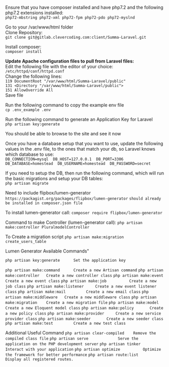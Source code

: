 Ensure that you have composer installed and have php7.2 and the following php7.2 extensions installed:  
`php72-mbstring php72-xml php72-fpm php72-pdo php72-myslnd`

Go to your /var/www/html folder  
Clone Repository:  
`git clone git@gitlab.clevercoding.com:client/Summa-Laravel.git`

Install composer:  
`composer install`

__Update Apache configuration files to pull from Laravel files:__  
Edit the following file with the editor of your choice:  
`/etc/httpd/conf/httpd.conf`  
Change the following lines:  
`119 DocumentRoot "/var/www/html/Summa-Laravel/public"`  
`131 <Directory "/var/www/html/Summa-Laravel/public">`  
`151 AllowOverride All`  
Save file

Run the following command to copy the example env file  
`cp .env_example .env`

Run the following command to generate an Application Key for Laravel  
`php artisan key:generate`

You should be able to browse to the site and see it now

Once you have a database setup that you want to use, update the following values in the .env file, to the ones that match your db, so Laravel knows which database to use:  
`DB_CONNECTION=mysql 
DB_HOST=127.0.0.1 
DB_PORT=3306 
DB_DATABASE=homestead 
DB_USERNAME=homestead 
DB_PASSWORD=secret`

If you need to setup the DB, then run the following command, which will run the basic migrations and setup your DB tables:  
`php artisan migrate`

Need to include flipbox/lumen-generator
`https://packagist.org/packages/flipbox/lumen-generator`
`should already be installed in composer.json file`

To install lumen-generator call:
`composer require flipbox/lumen-generator`


Command to make Controller (lumen-generator call):
`php artisan make:controller PluralmodelController`

To Create a migration script
`php artisan make:migration create_users_table`


Lumen Generator Available Commands"


`php artisan key:generate      Set the application key`

`php artisan make:command      Create a new Artisan command`
`php artisan make:controller   Create a new controller class`
`php artisan make:event        Create a new event class`
`php artisan make:job          Create a new job class`
`php artisan make:listener     Create a new event listener class`
`php artisan make:mail         Create a new email class`
`php artisan make:middleware   Create a new middleware class`
`php artisan make:migration    Create a new migration file`
`php artisan make:model        Create a new Eloquent model class`
`php artisan make:policy       Create a new policy class`
`php artisan make:provider     Create a new service provider class`
`php artisan make:seeder       Create a new seeder class`
`php artisan make:test         Create a new test class`

Additional Useful Command
`php artisan clear-compiled    Remove the compiled class file`
`php artisan serve             Serve the application on the PHP development server`
`php artisan tinker            Interact with your application`
`php artisan optimize          Optimize the framework for better performance`
`php artisan route:list        Display all registered routes.`